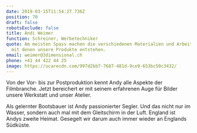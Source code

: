 ```yaml
---
date: 2019-03-15T11:54:27.736Z
position: 70
draft: false
robotsExclude: false
title: Andi Weimer
function: Schreiner, Werbetechniker
quote: Am meisten Spass machen die verschiedenen Materialien und Arbeitsweisen
  mit denen unsere Produkte entstehen.
email: weimer@3dimensional.ch
phone: +41 44 422 44 25
image: https://ucarecdn.com/997d2bb7-7687-481d-9ce9-653bc50c3432/
---
```

Von der Vor- bis zur Postproduktion kennt Andy alle Aspekte der Filmbranche. 
Jetzt bereichert er mit seinem erfahrenen Auge für Bilder unsere Werkstatt und unser Atelier.

Als gelernter Bootsbauer ist Andy passionierter Segler.  Und das nicht nur im Wasser, sondern auch mal mit dem Gleitschirm in der Luft. 
England ist Andys zweite Heimat. Gesegelt wir darum auch immer wieder an Englands Südküste. 